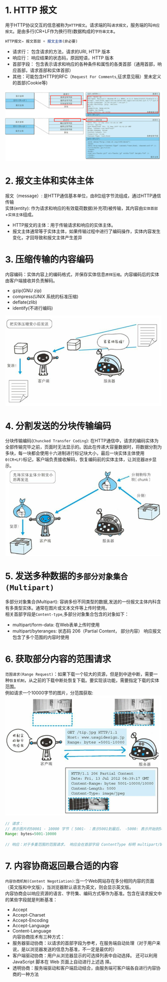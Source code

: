 # 1. HTTP 报文
用于HTTP协议交互的信息被称为`HTTP报文`。请求端的叫`请求报文`，服务端的叫`响应报文`。是由多行(CR+LF作为换行符)数据构成的`字符串文本`。<br>
```javascript
HTTP报文= 报文首部 + 报文主体(非必要)
```
- 请求行： 包含请求的方法，请求的URI, HTTP 版本
- 响应行： 响应结果的状态码，原因短语，HTTP 版本
- 首部字段： 包含表示请求和响应的各种条件和属性的各类首部（通用首部，响应首部，请求首部和实体首部）
- 其他：可能包含HTTP的RFC（`Request For Comments`,征求意见稿）里未定义的首部(Cookie等)<br>

![](./assets/23.png)<br>

# 2. 报文主体和实体主体
报文（message）: 是HTTP通信基本单位，由8位组字节流组成，通过HTTP通信传输<br>
实体(entity): 作为请求和响应的有效载荷数据(补充项)被传输，其内容由`实体首部`+`实体主体`组成。<br>

- HTTP报文的主体：用于传输请求和响应的实体主体。
- 报文主体通常等于实体主体，如果传输过程中进行了编码操作，实体内容发生变化，才回导致和报文主体产生差异

# 3. 压缩传输的内容编码
内容编码：实体内容上的编码格式，并保存实体信息`原样压缩`。内容编码后的实体由客户端接收并负责解码。<br>
- gzip(GNU zip)
- compress(UNIX 系统的标准压缩)
- deflate(zlib)
- identify(不进行编码)<br>

![](./assets/24.png)<br>

# 4. 分割发送的分块传输编码
分块传输编码(`Chuncked Transfer Coding`): 在HTTP通信中，请求的编码实体为全部传输完毕之前，页面时无法显示的。因此在传递大容量数据时，将数据分割为多块，每一块都会使用十六进制进行标记块大小，最后一块实体主体使用`0(CR+LF)`标记，客户端负责接收解码，恢复编码前的实体主体，让浏览器`逐步`显示。<br>
![](./assets/25.png)<br>

# 5. 发送多种数据的`多部分对象集合(Multipart)`

多部分对象集合(Multipart): 容纳多份不同类型的数据,发送的一份报文主体内科含有多类型实体。通常在图片或文本文件等上传时使用。<br>
相关首部字段是`Content-type`,多部分对象集合包含的对象如下：<br>
- multipart/form-data: 在Web表单上传时使用
- multipart/byteranges: 状态码 206（Partial Content， 部分内容） 响应报文包含了多个范围的内容时使用

# 6. 获取部分内容的范围请求
`范围请求(Range Request)`：如果下载一个较大的资源，但是到中途中断，需要一种`恢复机制`，从之前的下载中断处恢复下载。要实现该功能，需要指定下载的实体范围。<br>
例如请求一个10000字节的图片，分范围获取:<br>
![](./assets/26.png)<br>
```javascript
// 请求：
// 表示图片的50001 - 10000 字节（ 5001- ：表示5001到最后， -5000: 表示开始到5000字节）
Range: bytes=5001-10000

// 响应：对于多重范围的范围请求， 响应会在首部字段 ContentType 标明 multipart/byteranges 后返回响应报文
```

# 7. 内容协商返回最合适的内容
`内容协商机制(Content Negotiation)`:当一个Web网站存在多分相同内容的页面（英文版和中文版），当浏览器默认语言为英文，则会显示英文版。<br>
内容协商会以响应资源的语言、字符集、编码方式等作为基准。包含在请求报文中的某些字段就是判断基准：<br>
- Accept
- Accept-Charset
- Accept-Encoding
- Accept-Language
- Content-Language<br>
内容协商技术有三种方式：<br>
- 服务器驱动协商：以请求的首部字段为参考，在服务端自动处理（对于用户来说，是以浏览器发送的信息为基准，不一定是最优的）
- 客户端驱动协商：用户从浏览器显示的可选择列表中自动选择。 还可以利用 JavaScript 脚本在 Web 页面上自动进行上述选
择。
- 透明协商：服务端驱动和客户端启动结合，由服务端可客户端各自进行内容协商的一种方法